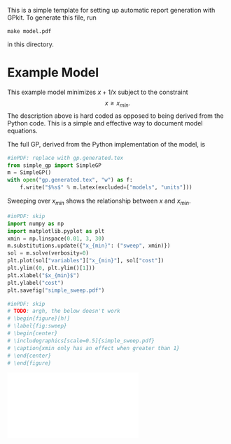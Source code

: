 This is a simple template for setting up automatic report generation with GPkit.
To generate this file, run
```
make model.pdf
```
in this directory.

# Example Model

This example model minimizes $x + 1/x$ subject to the constraint
$$x \ge x_{min}.$$
The description above is hard coded as opposed to being derived from the Python
code. This is a simple and effective way to document model equations.

The full GP, derived from the Python implementation of the model, is
```python
#inPDF: replace with gp.generated.tex
from simple_gp import SimpleGP
m = SimpleGP()
with open("gp.generated.tex", "w") as f:
    f.write("$%s$" % m.latex(excluded=["models", "units"]))
```

Sweeping over $x_{min}$ shows the relationship between $x$ and $x_{min}$.
```python
#inPDF: skip
import numpy as np
import matplotlib.pyplot as plt
xmin = np.linspace(0.01, 3, 30)
m.substitutions.update({"x_{min}": ("sweep", xmin)})
sol = m.solve(verbosity=0)
plt.plot(sol["variables"]["x_{min}"], sol["cost"])
plt.ylim((0, plt.ylim()[1]))
plt.xlabel("$x_{min}$")
plt.ylabel("cost")
plt.savefig("simple_sweep.pdf")
```
```python
#inPDF: skip
# TODO: argh, the below doesn't work
# \begin{figure}[h!]
# \label{fig:sweep}
# \begin{center}
# \includegraphics[scale=0.5]{simple_sweep.pdf}
# \caption{xmin only has an effect when greater than 1}
# \end{center}
# \end{figure}
```
![xmin only has an effect when greater than 1](simple_sweep.pdf)
